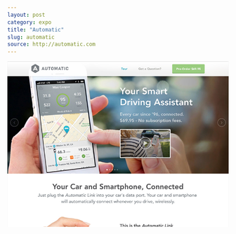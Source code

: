 ```yaml
---
layout: post
category: expo
title: "Automatic"
slug: automatic
source: http://automatic.com
---
```


<img src="/screenshots/automatic.jpg">
